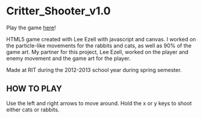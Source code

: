 Critter_Shooter_v1.0
====================

Play the game <a href ='http://people.rit.edu/~jla1319/432/project1/prototypeGame.html'>here</a>! 

HTML5 game created with Lee Ezell with javascript and canvas. I worked on the particle-like movements
for the rabbits and cats, as well as 90% of the game art. My partner for this project, Lee Ezell,
worked on the player and enemy movement and the game art for the player.

Made at RIT during the 2012-2013 school year during spring semester.


HOW TO PLAY
-----------

Use the left and right arrows to move around.
Hold the x or y keys to shoot either cats or rabbits.


